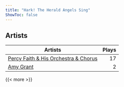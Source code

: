 ```yaml
---
title: "Hark! The Herald Angels Sing"
ShowToc: false
---
```


## Artists
Artists | Plays 
----- | -----: 
[Percy Faith & His Orchestra & Chorus](/artists/percy-faith-his-orchestra-chorus-30066836) | 17
[Amy Grant](/artists/amy-grant-3053) | 2

{{< more >}}